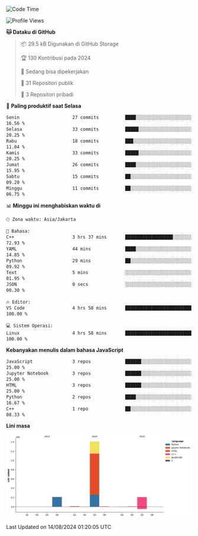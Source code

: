 <!--START_SECTION:waka-->
![Code Time](http://img.shields.io/badge/Code%20Time-5%20hrs-blue)

![Profile Views](http://img.shields.io/badge/Profil%20dilihat-611-blue)

**🐱 Dataku di GitHub** 

> 📦 29.5 kB Digunakan di GitHub Storage 
 > 
> 🏆 130 Kontribusi pada 2024
 > 
> 💼 Sedang bisa dipekerjakan
 > 
> 📜 31 Repositori publik 
 > 
> 🔑 3 Repositori pribadi 
 > 
📅 **Paling produktif saat Selasa** 

```text
Senin                    27 commits          ████░░░░░░░░░░░░░░░░░░░░░   16.56 % 
Selasa                   33 commits          █████░░░░░░░░░░░░░░░░░░░░   20.25 % 
Rabu                     18 commits          ███░░░░░░░░░░░░░░░░░░░░░░   11.04 % 
Kamis                    33 commits          █████░░░░░░░░░░░░░░░░░░░░   20.25 % 
Jumat                    26 commits          ████░░░░░░░░░░░░░░░░░░░░░   15.95 % 
Sabtu                    15 commits          ██░░░░░░░░░░░░░░░░░░░░░░░   09.20 % 
Minggu                   11 commits          ██░░░░░░░░░░░░░░░░░░░░░░░   06.75 % 
```


📊 **Minggu ini menghabiskan waktu di** 

```text
🕑︎ Zona waktu: Asia/Jakarta

💬 Bahasa: 
C++                      3 hrs 37 mins       ██████████████████░░░░░░░   72.93 % 
YAML                     44 mins             ████░░░░░░░░░░░░░░░░░░░░░   14.85 % 
Python                   29 mins             ██░░░░░░░░░░░░░░░░░░░░░░░   09.92 % 
Text                     5 mins              ░░░░░░░░░░░░░░░░░░░░░░░░░   01.95 % 
JSON                     0 secs              ░░░░░░░░░░░░░░░░░░░░░░░░░   00.30 % 

🔥 Editor: 
VS Code                  4 hrs 58 mins       █████████████████████████   100.00 % 

💻 Sistem Operasi: 
Linux                    4 hrs 58 mins       █████████████████████████   100.00 % 
```

**Kebanyakan menulis dalam bahasa JavaScript** 

```text
JavaScript               3 repos             ██████░░░░░░░░░░░░░░░░░░░   25.00 % 
Jupyter Notebook         3 repos             ██████░░░░░░░░░░░░░░░░░░░   25.00 % 
HTML                     3 repos             ██████░░░░░░░░░░░░░░░░░░░   25.00 % 
Python                   2 repos             ████░░░░░░░░░░░░░░░░░░░░░   16.67 % 
C++                      1 repo              ██░░░░░░░░░░░░░░░░░░░░░░░   08.33 % 
```



**Lini masa**

![Lines of Code chart](https://raw.githubusercontent.com/yusuf601/yusuf601/main/assets/bar_graph.png)


 Last Updated on 14/08/2024 01:20:05 UTC
<!--END_SECTION:waka-->
